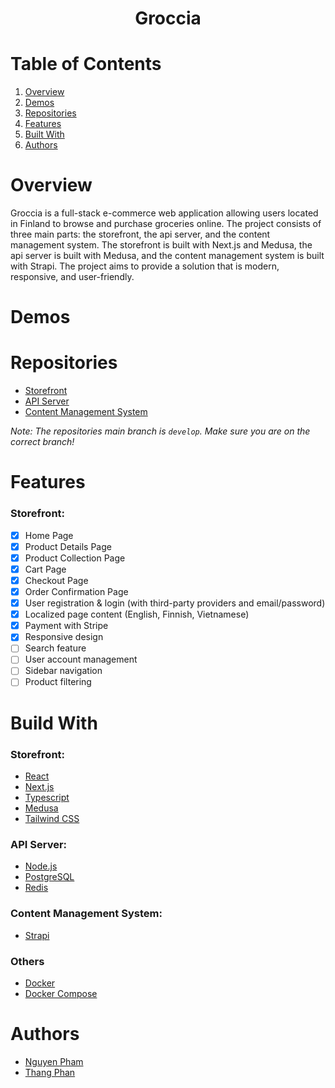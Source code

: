 <h1 align="center">
  Groccia
</h1>

# Table of Contents

1. [Overview](#overview)
2. [Demos](#demos)
3. [Repositories](#repositories)
4. [Features](#features)
5. [Built With](#build-with)
6. [Authors](#authors)

# Overview

Groccia is a full-stack e-commerce web application allowing users located in Finland to browse and purchase groceries online. The project consists of three main parts: the storefront, the api server, and the content management system. The storefront is built with Next.js and Medusa, the api server is built with Medusa, and the content management system is built with Strapi. The project aims to provide a solution that is modern, responsive, and user-friendly.

# Demos

# Repositories

- [Storefront](https://github.com/groccia/groccia-storefront/tree/develop)
- [API Server](https://github.com/groccia/groccia-api/tree/develop)
- [Content Management System](https://github.com/groccia/groccia-cms/tree/develop)

_Note: The repositories main branch is `develop`. Make sure you are on the correct branch!_

# Features

### Storefront:

- [x] Home Page
- [x] Product Details Page
- [x] Product Collection Page
- [x] Cart Page
- [x] Checkout Page
- [x] Order Confirmation Page
- [x] User registration & login (with third-party providers and email/password)
- [x] Localized page content (English, Finnish, Vietnamese)
- [x] Payment with Stripe
- [x] Responsive design
- [ ] Search feature
- [ ] User account management
- [ ] Sidebar navigation
- [ ] Product filtering

# Build With

### Storefront:

- [React](https://reactjs.org/)
- [Next.js](https://nextjs.org/)
- [Typescript](https://www.typescriptlang.org/)
- [Medusa](https://medusajs.com/)
- [Tailwind CSS](https://tailwindcss.com/)

### API Server:

- [Node.js](https://nodejs.org/)
- [PostgreSQL](https://www.postgresql.org/)
- [Redis](https://redis.io/)

### Content Management System:

- [Strapi](https://strapi.io/)

### Others

- [Docker](https://www.docker.com/)
- [Docker Compose](https://docs.docker.com/compose/)

# Authors

- [Nguyen Pham](https://github.com/nguyenfamj)
- [Thang Phan](https://github.com/Thangphan0102)
